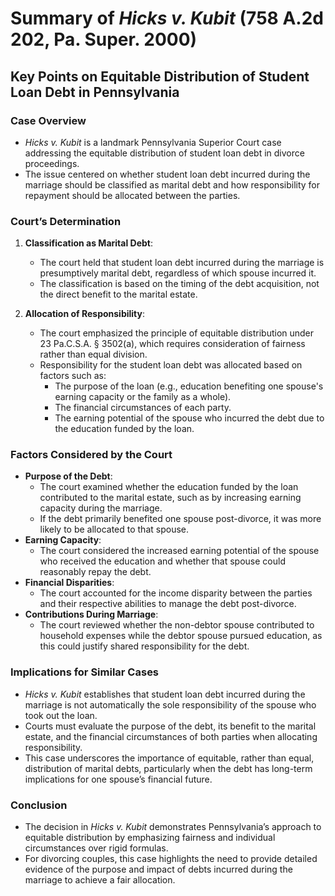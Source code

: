 # Summary of *Hicks v. Kubit* (758 A.2d 202, Pa. Super. 2000)

## Key Points on Equitable Distribution of Student Loan Debt in Pennsylvania

### **Case Overview**
- *Hicks v. Kubit* is a landmark Pennsylvania Superior Court case addressing the equitable distribution of student loan debt in divorce proceedings.
- The issue centered on whether student loan debt incurred during the marriage should be classified as marital debt and how responsibility for repayment should be allocated between the parties.

### **Court’s Determination**
1. **Classification as Marital Debt**:
   - The court held that student loan debt incurred during the marriage is presumptively marital debt, regardless of which spouse incurred it.
   - The classification is based on the timing of the debt acquisition, not the direct benefit to the marital estate.

2. **Allocation of Responsibility**:
   - The court emphasized the principle of equitable distribution under 23 Pa.C.S.A. § 3502(a), which requires consideration of fairness rather than equal division.
   - Responsibility for the student loan debt was allocated based on factors such as:
     - The purpose of the loan (e.g., education benefiting one spouse's earning capacity or the family as a whole).
     - The financial circumstances of each party.
     - The earning potential of the spouse who incurred the debt due to the education funded by the loan.

### **Factors Considered by the Court**
- **Purpose of the Debt**:
  - The court examined whether the education funded by the loan contributed to the marital estate, such as by increasing earning capacity during the marriage.
  - If the debt primarily benefited one spouse post-divorce, it was more likely to be allocated to that spouse.
- **Earning Capacity**:
  - The court considered the increased earning potential of the spouse who received the education and whether that spouse could reasonably repay the debt.
- **Financial Disparities**:
  - The court accounted for the income disparity between the parties and their respective abilities to manage the debt post-divorce.
- **Contributions During Marriage**:
  - The court reviewed whether the non-debtor spouse contributed to household expenses while the debtor spouse pursued education, as this could justify shared responsibility for the debt.

### **Implications for Similar Cases**
- *Hicks v. Kubit* establishes that student loan debt incurred during the marriage is not automatically the sole responsibility of the spouse who took out the loan.
- Courts must evaluate the purpose of the debt, its benefit to the marital estate, and the financial circumstances of both parties when allocating responsibility.
- This case underscores the importance of equitable, rather than equal, distribution of marital debts, particularly when the debt has long-term implications for one spouse’s financial future.

### **Conclusion**
- The decision in *Hicks v. Kubit* demonstrates Pennsylvania’s approach to equitable distribution by emphasizing fairness and individual circumstances over rigid formulas.
- For divorcing couples, this case highlights the need to provide detailed evidence of the purpose and impact of debts incurred during the marriage to achieve a fair allocation.